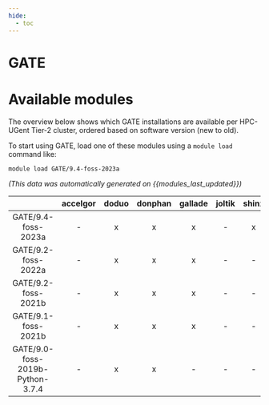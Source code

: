 ```yaml
---
hide:
  - toc
---
```


GATE
====

# Available modules


The overview below shows which GATE installations are available per HPC-UGent Tier-2 cluster, ordered based on software version (new to old).

To start using GATE, load one of these modules using a `module load` command like:

```shell
module load GATE/9.4-foss-2023a
```

*(This data was automatically generated on {{modules_last_updated}})*  

| |accelgor|doduo|donphan|gallade|joltik|shinx|
| :---: | :---: | :---: | :---: | :---: | :---: | :---: |
|GATE/9.4-foss-2023a|-|x|x|x|-|x|
|GATE/9.2-foss-2022a|-|x|x|x|-|-|
|GATE/9.2-foss-2021b|-|x|x|x|-|-|
|GATE/9.1-foss-2021b|-|x|x|x|-|-|
|GATE/9.0-foss-2019b-Python-3.7.4|-|x|x|-|-|-|
